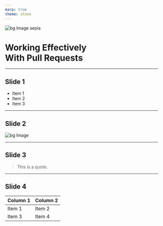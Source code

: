 ```yaml
---
marp: true
theme: steve
---
```


<style>
.slide {
  font-family: 'Times New Roman', serif !important;
}
</style>

![bg Image sepia](https://picsum.photos/400/300)

# Working Effectively<br/>With Pull Requests

---

## Slide 1

- Item 1
- Item 2
- Item 3

---

## Slide 2

![bg Image](https://picsum.photos/800/600)

---

## Slide 3

> This is a quote.

---

## Slide 4

| Column 1 | Column 2 |
| -------- | -------- |
| Item 1   | Item 2   |
| Item 3   | Item 4   |
